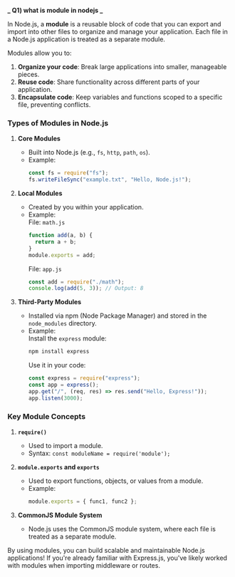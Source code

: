 **_ Q1) what is module in nodejs _**

In Node.js, a **module** is a reusable block of code that you can export and import into other files to organize and manage your application. Each file in a Node.js application is treated as a separate module.

Modules allow you to:

1. **Organize your code**: Break large applications into smaller, manageable pieces.
2. **Reuse code**: Share functionality across different parts of your application.
3. **Encapsulate code**: Keep variables and functions scoped to a specific file, preventing conflicts.

### Types of Modules in Node.js

1. **Core Modules**

   - Built into Node.js (e.g., `fs`, `http`, `path`, `os`).
   - Example:
     ```javascript
     const fs = require("fs");
     fs.writeFileSync("example.txt", "Hello, Node.js!");
     ```

2. **Local Modules**

   - Created by you within your application.
   - Example:  
     File: `math.js`
     ```javascript
     function add(a, b) {
       return a + b;
     }
     module.exports = add;
     ```
     File: `app.js`
     ```javascript
     const add = require("./math");
     console.log(add(5, 3)); // Output: 8
     ```

3. **Third-Party Modules**
   - Installed via npm (Node Package Manager) and stored in the `node_modules` directory.
   - Example:  
     Install the `express` module:
     ```bash
     npm install express
     ```
     Use it in your code:
     ```javascript
     const express = require("express");
     const app = express();
     app.get("/", (req, res) => res.send("Hello, Express!"));
     app.listen(3000);
     ```

### Key Module Concepts

1. **`require()`**

   - Used to import a module.
   - Syntax: `const moduleName = require('module');`

2. **`module.exports` and `exports`**

   - Used to export functions, objects, or values from a module.
   - Example:
     ```javascript
     module.exports = { func1, func2 };
     ```

3. **CommonJS Module System**
   - Node.js uses the CommonJS module system, where each file is treated as a separate module.

By using modules, you can build scalable and maintainable Node.js applications! If you're already familiar with Express.js, you've likely worked with modules when importing middleware or routes.

